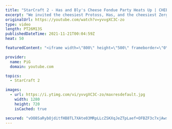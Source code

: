 ```yaml
---
title: "StarCraft 2 - Has and Bly's Cheese Fondue Party Heats Up | CHEESEDOWN Part 2/4"
excerpt: "We invited the cheesiest Protoss, Has, and the cheesiest Zerg, Bly, to have a Cheesedown with us to determine who is the best at serving fondue. Part one wasn't cheesy enough. In Part two, things start heating up! Cheesedown Part 1: https://youtu.be/OI4n4PWs1TI -- 🐷 Watch live at https://www.twitch.tv/x5_pig"
originalUrl: https://youtube.com/watch?v=yvvgXC3C-zo
type: video
length: PT26M13S
publishedDateTime: 2021-11-21T00:04:59Z
heat: 50

featuredContent: "<iframe width=\"800\" height=\"500\" frameborder=\"0\" src=\"https://www.youtube.com/embed/yvvgXC3C-zo\" allow=\"accelerometer; autoplay; encrypted-media; gyroscope; picture-in-picture\" allowfullscreen></iframe>"

provider:
  name: PiG
  domain: youtube.com

topics:
  - StarCraft 2

images:
  - url: https://i.ytimg.com/vi/yvvgXC3C-zo/maxresdefault.jpg
    width: 1280
    height: 720
    isCached: true

secured: "vOO8SaRybOjditfHB8TL7XAte03MRpLLcZSKXqJeZTpLaef+OFBZF3c7xjAwsH4l2rf8+K7/t4/4FAffNFGG0hB9wAWvWwWmeyIoxr4T7uotURHLTxFo1PcXWKiOgtGjb02OUPf7Lxu1kZwPHcPEF4Bd0Xp2fYcWRt6x1SfrGchqBbi05Z30qA05/3aTBD2DMbspmDup0JDRkMoAj9kpiVJJf65z00JOpujg31CpPHH9HTC/eW26YBBMtrtR0LC9nplyIHclr+cl58kK2iQRjk+EIYiXWYzIxqTXKNo+gN4xENn+f26gd9gdT//pfqDdInvoikDJM//rp6Yzb2gqhK/7SMGfkVtlJK4VjKWWM0ZvWBc4cr12yRisuOfhgEDkhqj9rsYjgpb7znGcKgAhV6jk5ppY+azGhW0bm8uO5DY=;bZl2N7TYwm33AsDOny/CYQ=="
---
```


